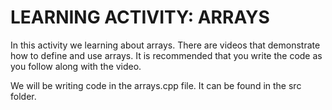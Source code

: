 # LEARNING ACTIVITY: ARRAYS

In this activity we learning about arrays. There are videos that demonstrate how to define and use arrays.
It is recommended that you write the code as you follow along with the video.

We will be writing code in the arrays.cpp file. It can be found in the src 
folder.

